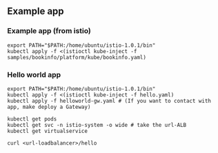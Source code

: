 ## Example app
### Example app (from istio)
```
export PATH="$PATH:/home/ubuntu/istio-1.0.1/bin"
kubectl apply -f <(istioctl kube-inject -f samples/bookinfo/platform/kube/bookinfo.yaml)
```
### Hello world app
```
export PATH="$PATH:/home/ubuntu/istio-1.0.1/bin"
kubectl apply -f <(istioctl kube-inject -f hello.yaml)
kubectl apply -f helloworld-gw.yaml # (If you want to contact with app, make deploy a Gateway)
```
```
kubectl get pods
kubectl get svc -n istio-system -o wide # take the url-ALB
kubectl get virtualservice
```
```
curl <url-loadbalancer>/hello
```